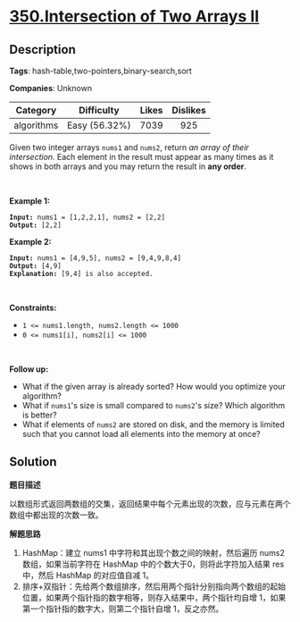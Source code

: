 # [350.Intersection of Two Arrays II](https://leetcode.com/problems/intersection-of-two-arrays-ii/description/)

## Description

**Tags**: hash-table,two-pointers,binary-search,sort

**Companies**: Unknown

| Category | Difficulty | Likes | Dislikes |
| :------: | :--------: | :---: | :------: |
| algorithms | Easy (56.32%) | 7039 | 925 |

<p>Given two integer arrays <code>nums1</code> and <code>nums2</code>, return <em>an array of their intersection</em>. Each element in the result must appear as many times as it shows in both arrays and you may return the result in <strong>any order</strong>.</p>
<p>&nbsp;</p>
<p><strong class="example">Example 1:</strong></p>
<pre><code><strong>Input:</strong> nums1 = [1,2,2,1], nums2 = [2,2]
<strong>Output:</strong> [2,2]</code></pre>
<p><strong class="example">Example 2:</strong></p>
<pre><code><strong>Input:</strong> nums1 = [4,9,5], nums2 = [9,4,9,8,4]
<strong>Output:</strong> [4,9]
<strong>Explanation:</strong> [9,4] is also accepted.</code></pre>
<p>&nbsp;</p>
<p><strong>Constraints:</strong></p>
<ul>
  <li><code>1 &lt;= nums1.length, nums2.length &lt;= 1000</code></li>
  <li><code>0 &lt;= nums1[i], nums2[i] &lt;= 1000</code></li>
</ul>
<p>&nbsp;</p>
<p><strong>Follow up:</strong></p>
<ul>
  <li>What if the given array is already sorted? How would you optimize your algorithm?</li>
  <li>What if <code>nums1</code>&#39;s size is small compared to <code>nums2</code>&#39;s size? Which algorithm is better?</li>
  <li>What if elements of <code>nums2</code> are stored on disk, and the memory is limited such that you cannot load all elements into the memory at once?</li>
</ul>

## Solution

**题目描述**

以数组形式返回两数组的交集，返回结果中每个元素出现的次数，应与元素在两个数组中都出现的次数一致。

**解题思路**

1. HashMap：建立 nums1 中字符和其出现个数之间的映射，然后遍历 nums2 数组，如果当前字符在 HashMap 中的个数大于0，则将此字符加入结果 res 中，然后 HashMap 的对应值自减 1。
2. 排序+双指针：先给两个数组排序，然后用两个指针分别指向两个数组的起始位置，如果两个指针指的数字相等，则存入结果中，两个指针均自增 1，如果第一个指针指的数字大，则第二个指针自增 1，反之亦然。

